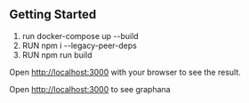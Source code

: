 
## Getting Started

1. run docker-compose up --build
2. RUN npm i --legacy-peer-deps
3. RUN npm run build

Open [http://localhost:3000](http://localhost:3000) with your browser to see the result.

Open [http://localhost:3000](http://localhost:3001) to see graphana
